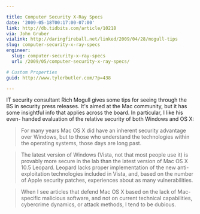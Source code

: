 ```yaml
---

title: Computer Security X-Ray Specs
date: '2009-05-18T00:17:00-07:00'
link: http://db.tidbits.com/article/10218
via: John Gruber
vialink: http://daringfireball.net/linked/2009/04/28/mogull-tips
slug: computer-security-x-ray-specs
engineer:
  slug: computer-security-x-ray-specs
  url: /2009/05/computer-security-x-ray-specs/

# Custom Properties
guid: http://www.tylerbutler.com/?p=438

---
```


IT security consultant Rich Mogull gives some tips for seeing through the BS
in security press releases. It's aimed at the Mac community, but it has some
insightful info that applies across the board. In particular, I like his even-
handed evaluation of the relative security of both Windows and OS X:

> For many years Mac OS X did have an inherent security advantage over
Windows, but to those who understand the technologies within the operating
systems, those days are long past.

>

> The latest version of Windows (Vista, not that most people use it) is
provably more secure in the lab than the latest version of Mac OS X 10.5
Leopard. Leopard lacks proper implementation of the new anti-exploitation
technologies included in Vista, and, based on the number of Apple security
patches, experiences about as many vulnerabilities.

>

> When I see articles that defend Mac OS X based on the lack of Mac-specific
malicious software, and not on current technical capabilities, cybercrime
dynamics, or attack methods, I tend to be dubious.
